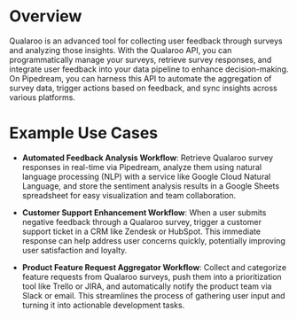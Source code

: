 # Overview

Qualaroo is an advanced tool for collecting user feedback through surveys and analyzing those insights. With the Qualaroo API, you can programmatically manage your surveys, retrieve survey responses, and integrate user feedback into your data pipeline to enhance decision-making. On Pipedream, you can harness this API to automate the aggregation of survey data, trigger actions based on feedback, and sync insights across various platforms.

# Example Use Cases

- **Automated Feedback Analysis Workflow**: Retrieve Qualaroo survey responses in real-time via Pipedream, analyze them using natural language processing (NLP) with a service like Google Cloud Natural Language, and store the sentiment analysis results in a Google Sheets spreadsheet for easy visualization and team collaboration.

- **Customer Support Enhancement Workflow**: When a user submits negative feedback through a Qualaroo survey, trigger a customer support ticket in a CRM like Zendesk or HubSpot. This immediate response can help address user concerns quickly, potentially improving user satisfaction and loyalty.

- **Product Feature Request Aggregator Workflow**: Collect and categorize feature requests from Qualaroo surveys, push them into a prioritization tool like Trello or JIRA, and automatically notify the product team via Slack or email. This streamlines the process of gathering user input and turning it into actionable development tasks.
